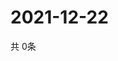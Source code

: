 # 2021-12-22
  共 0条

  <!-- BEGIN -->
  <!-- 最后更新时间Wed Dec 22 2021 23:03:44 GMT+0000 (Coordinated Universal Time) -->
  
  <!-- END -->
  
  
